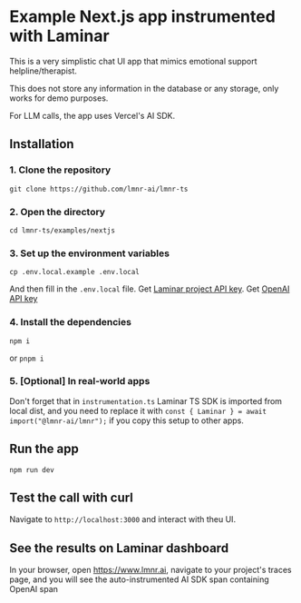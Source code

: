 # Example Next.js app instrumented with Laminar

This is a very simplistic chat UI app that mimics emotional support helpline/therapist.

This does not store any information in the database or any storage, only works for demo purposes.

For LLM calls, the app uses Vercel's AI SDK.

## Installation

### 1. Clone the repository

```
git clone https://github.com/lmnr-ai/lmnr-ts
```

### 2. Open the directory

```
cd lmnr-ts/examples/nextjs
```

### 3. Set up the environment variables

```
cp .env.local.example .env.local
```

And then fill in the `.env.local` file. Get [Laminar project API key](https://docs.lmnr.ai/tracing/introduction#2-initialize-laminar-in-your-application). Get [OpenAI API key](https://platform.openai.com/api-keys)

### 4. Install the dependencies

```
npm i
```

or `pnpm i`

### 5. [Optional] In real-world apps

Don't forget that in `instrumentation.ts` Laminar TS SDK is imported from local dist,
and you need to replace it with `const { Laminar } = await import("@lmnr-ai/lmnr");` if you copy this setup to other apps.

## Run the app

```
npm run dev
```

## Test the call with curl

Navigate to `http://localhost:3000` and interact with theu UI.

## See the results on Laminar dashboard

In your browser, open https://www.lmnr.ai, navigate to your project's traces page, and you will see the auto-instrumented AI SDK span containing OpenAI span

